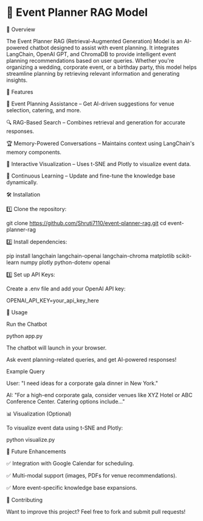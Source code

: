 # 🎉 Event Planner RAG Model

📌 Overview

The Event Planner RAG (Retrieval-Augmented Generation) Model is an AI-powered chatbot designed to assist with event planning. It integrates LangChain, OpenAI GPT, and ChromaDB to provide intelligent event planning recommendations based on user queries. Whether you're organizing a wedding, corporate event, or a birthday party, this model helps streamline planning by retrieving relevant information and generating insights.

🚀 Features

📅 Event Planning Assistance – Get AI-driven suggestions for venue selection, catering, and more.

🔍 RAG-Based Search – Combines retrieval and generation for accurate responses.

🏆 Memory-Powered Conversations – Maintains context using LangChain's memory components.

🎨 Interactive Visualization – Uses t-SNE and Plotly to visualize event data.

🔄 Continuous Learning – Update and fine-tune the knowledge base dynamically.

🛠 Installation

1️⃣ Clone the repository:

git clone https://github.com/Shruti7110/event-planner-rag.git
cd event-planner-rag

2️⃣ Install dependencies:

pip install langchain langchain-openai langchain-chroma matplotlib scikit-learn numpy plotly python-dotenv openai

3️⃣ Set up API Keys:

Create a .env file and add your OpenAI API key:

OPENAI_API_KEY=your_api_key_here

🎯 Usage

Run the Chatbot

python app.py

The chatbot will launch in your browser.

Ask event planning-related queries, and get AI-powered responses!

Example Query

User: "I need ideas for a corporate gala dinner in New York."

AI: "For a high-end corporate gala, consider venues like XYZ Hotel or ABC Conference Center. Catering options include..."

📊 Visualization (Optional)

To visualize event data using t-SNE and Plotly:

python visualize.py

🔮 Future Enhancements

✅ Integration with Google Calendar for scheduling.

✅ Multi-modal support (images, PDFs for venue recommendations).

✅ More event-specific knowledge base expansions.

🤝 Contributing

Want to improve this project? Feel free to fork and submit pull requests!
